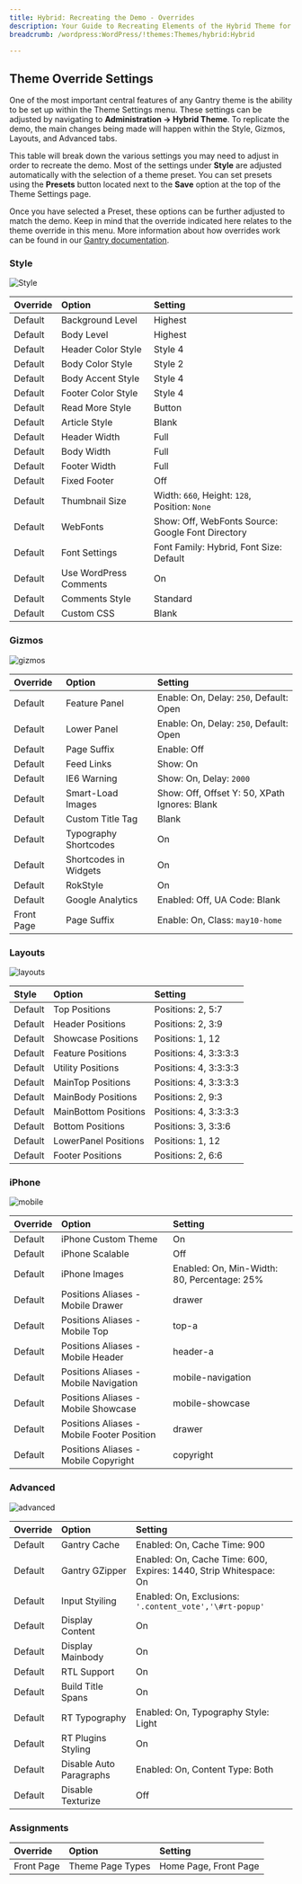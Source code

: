 ```yaml
---
title: Hybrid: Recreating the Demo - Overrides
description: Your Guide to Recreating Elements of the Hybrid Theme for WordPress
breadcrumb: /wordpress:WordPress/!themes:Themes/hybrid:Hybrid

---
```


Theme Override Settings
-----

One of the most important central features of any Gantry theme is the ability to be set up within the Theme Settings menu. These settings can be adjusted by navigating to **Administration -> Hybrid Theme**. To replicate the demo, the main changes being made will happen within the Style, Gizmos, Layouts, and Advanced tabs.

This table will break down the various settings you may need to adjust in order to recreate the demo. Most of the settings under **Style** are adjusted automatically with the selection of a theme preset. You can set presets using the **Presets** button located next to the **Save** option at the top of the Theme Settings page.

Once you have selected a Preset, these options can be further adjusted to match the demo. Keep in mind that the override indicated here relates to the theme override in this menu. More information about how overrides work can be found in our [Gantry documentation][override].

### Style

![Style][style]

| Override | Option                 | Setting                                           |  
| :------- | :--------------------- | :------------------------------------------------ |  
| Default  | Background Level       | Highest                                           |  
| Default  | Body Level             | Highest                                           |  
| Default  | Header Color Style     | Style 4                                           |  
| Default  | Body Color Style       | Style 2                                           |  
| Default  | Body Accent Style      | Style 4                                           |  
| Default  | Footer Color Style     | Style 4                                           |  
| Default  | Read More Style        | Button                                            |  
| Default  | Article Style          | Blank                                             |  
| Default  | Header Width           | Full                                              |  
| Default  | Body Width             | Full                                              |  
| Default  | Footer Width           | Full                                              |  
| Default  | Fixed Footer           | Off                                               |  
| Default  | Thumbnail Size         | Width: `660`, Height: `128`, Position: `None`     |  
| Default  | WebFonts               | Show: Off, WebFonts Source: Google Font Directory |  
| Default  | Font Settings          | Font Family: Hybrid, Font Size: Default           |  
| Default  | Use WordPress Comments | On                                                |  
| Default  | Comments Style         | Standard                                          |  
| Default  | Custom CSS             | Blank                                             |  

### Gizmos

![gizmos][gizmos]

| Override   | Option                | Setting                                       |  
| :--------- | :-------------------- | :-------------------------------------------- |  
| Default    | Feature Panel         | Enable: On, Delay: `250`, Default: Open       |  
| Default    | Lower Panel           | Enable: On, Delay: `250`, Default: Open       |  
| Default    | Page Suffix           | Enable: Off                                   |  
| Default    | Feed Links            | Show: On                                      |  
| Default    | IE6 Warning           | Show: On, Delay: `2000`                       |  
| Default    | Smart-Load Images     | Show: Off, Offset Y: 50, XPath Ignores: Blank |  
| Default    | Custom Title Tag      | Blank                                         |  
| Default    | Typography Shortcodes | On                                            |  
| Default    | Shortcodes in Widgets | On                                            |  
| Default    | RokStyle              | On                                            |  
| Default    | Google Analytics      | Enabled: Off, UA Code: Blank                  |  
| Front Page | Page Suffix           | Enable: On, Class: `may10-home`               |  

### Layouts

![layouts][layouts]

| Style       | Option               | Setting               |
| :---------- | :----------          | :----------           |
| Default     | Top Positions        | Positions: 2, 5:7     |
| Default     | Header Positions     | Positions: 2, 3:9     |
| Default     | Showcase Positions   | Positions: 1, 12      |
| Default     | Feature Positions    | Positions: 4, 3:3:3:3 |
| Default     | Utility Positions    | Positions: 4, 3:3:3:3 |
| Default     | MainTop Positions    | Positions: 4, 3:3:3:3 |
| Default     | MainBody Positions   | Positions: 2, 9:3     |
| Default     | MainBottom Positions | Positions: 4, 3:3:3:3 |
| Default     | Bottom Positions     | Positions: 3, 3:3:6   |
| Default     | LowerPanel Positions | Positions: 1, 12      |
| Default     | Footer Positions     | Positions: 2, 6:6     |

### iPhone

![mobile][mobile]

| Override    | Option                                     | Setting                                     |
| :---------- | :----------                                | :----------                                 |
| Default     | iPhone Custom Theme                        | On                                          |
| Default     | iPhone Scalable                            | Off                                         |
| Default     | iPhone Images                              | Enabled: On, Min-Width: 80, Percentage: 25% |
| Default     | Positions Aliases - Mobile Drawer          | drawer                                      |
| Default     | Positions Aliases - Mobile Top             | top-a                                       |
| Default     | Positions Aliases - Mobile Header          | header-a                                    |
| Default     | Positions Aliases - Mobile Navigation      | mobile-navigation                           |
| Default     | Positions Aliases - Mobile Showcase        | mobile-showcase                             |
| Default     | Positions Aliases - Mobile Footer Position | drawer                                      |
| Default     | Positions Aliases - Mobile Copyright       | copyright                                   |

### Advanced

![advanced][advanced]

| Override   | Option                  | Setting                                                           |  
| :--------- | :---------------------- | :---------------------------------------------------------------- |  
| Default    | Gantry Cache            | Enabled: On, Cache Time: 900                                      |  
| Default    | Gantry GZipper          | Enabled: On, Cache Time: 600, Expires: 1440, Strip Whitespace: On |  
| Default    | Input Styiling          | Enabled: On, Exclusions: `'.content_vote','\#rt-popup'`           |  
| Default    | Display Content         | On                                                                |  
| Default    | Display Mainbody        | On                                                                |  
| Default    | RTL Support             | On                                                                |  
| Default    | Build Title Spans       | On                                                                |  
| Default    | RT Typography           | Enabled: On, Typography Style: Light                              |  
| Default    | RT Plugins Styling      | On                                                                |  
| Default    | Disable Auto Paragraphs | Enabled: On, Content Type: Both                                   |  
| Default    | Disable Texturize       | Off                                                               |  

### Assignments

| Override    | Option              | Setting               |
| :---------- | :----------         | :----------           |
| Front Page  | Theme Page Types | Home Page, Front Page |

[override]: http://docs.gantry.org/gantry4/configure
[style]: assets/setstyle.png
[assignments]: assets/setassignments.png
[advanced]: assets/setadvanced.png
[mobile]: assets/setiphone.png
[layouts]: assets/setlayouts.png
[gizmos]: assets/setgizmos.png
